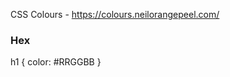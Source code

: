 CSS Colours - https://colours.neilorangepeel.com/
<br>
<h3>Hex</h3>
<p>
h1 {
  color: #RRGGBB
}
</p>
